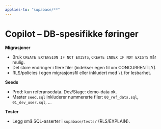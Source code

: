 ```yaml
---
applies-to: "supabase/**"
---
```


# Copilot – DB-spesifikke føringer

**Migrasjoner**
- Bruk `CREATE EXTENSION IF NOT EXISTS`, `CREATE INDEX IF NOT EXISTS` når mulig.
- Del store endringer i flere filer (indekser egen fil om CONCURRENTLY).
- RLS/policies i egen migrasjonsfil eller inkludert med `\i` for lesbarhet.

**Seeds**
- Prod: kun referansedata. Dev/Stage: demo-data ok.
- Master `seed.sql` inkluderer nummererte filer: `00_ref_data.sql`, `01_dev_user.sql`, …

**Tester**
- Legg små SQL-asserter i `supabase/tests/` (RLS/EXPLAIN).
